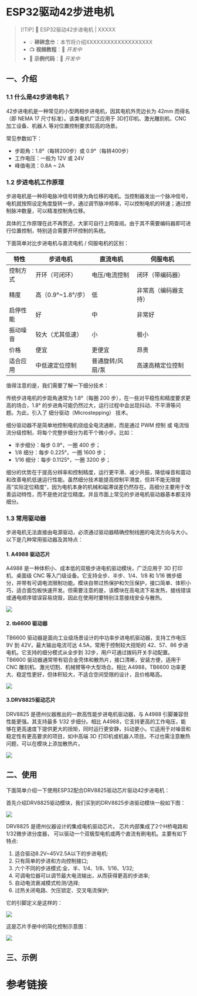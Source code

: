 
# ESP32驱动42步进电机

> [!TIP] 🚀 ESP32驱动42步进电机 | XXXXX  
> - 💡 **碎碎念**😎：本节将介绍XXXXXXXXXXXXXXXXXXX  
> - 📺 **视频教程**：🚧 *开发中*  
> - 💾 **示例代码**：🚧 *开发中*  
> 

## 一、介绍

### 1.1 什么是42步进电机？

42步进电机是一种常见的小型两相步进电机，因其电机外壳边长为 42mm 而得名（即 NEMA 17 尺寸标准）。该类电机广泛应用于 3D打印机、激光雕刻机、CNC加工设备、机器人 等对位置控制要求较高的场景。

常见参数如下：

- 步距角：1.8°（每转200步）或 0.9°（每转400步）
- 工作电压：一般为 12V 或 24V
- 峰值电流：0.8A ~ 2A

### 1.2 步进电机工作原理

步进电机是一种将电脉冲信号转换为角位移的电机。当控制器发出一个脉冲信号，电机就按照设定角度旋转一步。通过调节脉冲频率，可以控制电机的转速；通过控制脉冲数量，可以精准控制角位移。

具体的工作原理在此不再赘述，大家可自行上网查阅。由于其不需要编码器即可进行位置控制，特别适合需要开环控制的系统。

下面简单对比步进电机与直流电机 / 伺服电机的区别：

| 特性   | 步进电机            | 直流电机      | 伺服电机       |
| ---- | --------------- | --------- | ---------- |
| 控制方式 | 开环（可闭环）         | 电压/电流控制   | 闭环（带编码器）   |
| 精度   | 高（0.9°\~1.8°/步） | 低         | 非常高（编码器支持） |
| 启停性能 | 好               | 中         | 非常好        |
| 振动噪音 | 较大（尤其低速）        | 小         | 极小         |
| 价格   | 便宜              | 更便宜       | 昂贵         |
| 适合应用 | 中低速定位控制         | 普通旋转/风扇/泵 | 高速高精定位控制   |

值得注意的是，我们需要了解一下细分技术：

传统步进电机的步距角通常为 1.8°（每圈 200 步），在一些对平稳性和精度要求更高的场合，1.8° 的步进角可能仍然过大，运行过程中会出现抖动、不平滑等问题。为此，引入了 细分驱动（Microstepping） 技术。

细分驱动器不是简单地控制电机绕组全电流通断，而是通过 PWM 控制 或 电流恒流分级控制，将每个完整步细分为若干个微小步。比如：

- 半步细分：每步 0.9°，一圈 400 步；
- 1/8 细分：每步 0.225°，一圈 1600 步；
- 1/16 细分：每步 0.1125°，一圈 3200 步；

细分的优势在于提高分辨率和控制精度，运行更平滑、减少共振，降低噪音和震动和改善电机低速运行性能。虽然细分技术能提高控制平滑度，但并不能无限提高“实际定位精度”，因为电机本身的机械和磁滞误差仍然存在。高细分主要用于改善运动特性，而不是绝对定位精度。并且市面上常见的步进电机驱动器基本都支持细分。
### 1.3 常用驱动器

步进电机无法直接由电源驱动，必须通过驱动器精确控制线圈的电流方向与大小。以下是几种常用驱动器及其特点：
#### 1. A4988 驱动芯片

A4988 是一种体积小、成本低的双极步进电机驱动模块，广泛应用于 3D 打印机、桌面级 CNC 等入门级设备。它支持全步、半步、1/4、1/8 和 1/16 微步细分，并带有可调电流限制功能。模块自带过热保护和欠压保护，接口简单、体积小巧，适合面包板快速开发。但需要注意的是，该模块在高电流下易发热，接线错误或通电顺序错误容易烧毁，因此在使用时要特别注意接线安全与散热。

![](attachments/Pasted%20image%2020250604162038.png)
####  2. tb6600 驱动器

TB6600 驱动器是面向工业级场景设计的中功率步进电机驱动器，支持工作电压 9V 到 42V，最大输出电流可达 4.5A，常用于控制较大扭矩的 42、57、86 步进电机。它支持的细分模式从全步到 32步，用户可通过拨码开关手动配置。TB6600 驱动器通常带有铝合金壳体和散热片，接口清晰，安装方便，适用于 CNC 雕刻机、激光切割、机械臂等中大型场合。相比 A4988，TB6600 功率更大、稳定性更好，但体积较大，不适合空间受限的设计，且价格略高。

![](attachments/Pasted%20image%2020250604162227.png)

#### 3.DRV8825驱动芯片

DRV8825 是德州仪器推出的一款高性能步进电机驱动器，与 A4988 引脚兼容但性能更强。其支持最多 1/32 步细分。相比 A4988，它支持更高的工作电压，能够在更高速度下提供更大的扭矩，同时运行更安静，抖动更小。它适用于对噪音和稳定性有更高要求的项目，如中高端 3D 打印机或机器人项目。不过也需注意散热问题，可以在模块上添加散热片。

![](attachments/Pasted%20image%2020250604162407.png)



## 二、使用

下面简单介绍一下使用ESP32配合DRV8825驱动芯片驱动42步进电机：

首先介绍DRV8825驱动模块，我们买到的DRV8825步进驱动模块一般如下图：

![](attachments/Pasted%20image%2020250604162407.png)

DRV8825 是德州仪器设计的集成电机驱动芯片。 芯片内部集成了2个H桥电路和1/32微步进分度器， 可以驱动一个双极型电机或两个直流有刷电机。主要有如下特点:

1. 适合驱动8.2V~45V2.5A以下的步进电机:
2. 只有简单的步进和方向控制接口;
3. 六个不同的步进模式:全、半、1/4、1/8、1/16、1/32;
4. 可调电位器可以调节最大电流输出，从而获得更高的步进率;
5. 自动电流衰减模式检测/选择;
6. 过热关闭电路、欠压锁定、交叉电流保护;

它的引脚定义是这样的：


![](attachments/Pasted%20image%2020250604164929.png)


这是芯片手册中的简化控制示意图：

![](attachments/Pasted%20image%2020250604164852.png)

## 三、示例







# 参考链接

